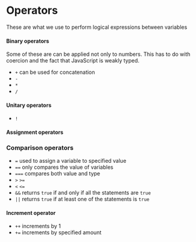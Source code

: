 # Operators

These are what we use to perform logical expressions between variables

#### Binary operators
Some of these are can be applied not only to numbers. This has to do with coercion and the fact that JavaScript is weakly typed. 

- `+` can be used for concatenation
- `-`
- `*`
- `/`

#### Unitary operators

- `!`

#### Assignment operators

### Comparison operators
- `=` used to assign a variable to specified value
- `==` only compares the value of variables
- `===` compares both value and type
- `>` `>=`
- `<` `<=`
- `&&` returns `true` if and only if all the statements are `true`
- `||` returns `true` if at least one of the statements is `true`

#### Increment operator
- `++` increments by 1
- `+=` increments by specified amount 